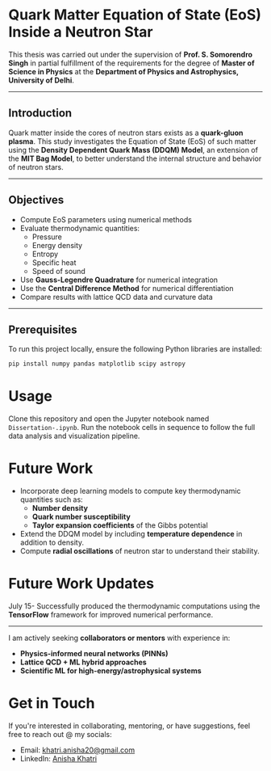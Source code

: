 # **Quark Matter Equation of State (EoS) Inside a Neutron Star**

This thesis was carried out under the supervision of **Prof. S. Somorendro Singh** in partial fulfillment of the requirements for the degree of **Master of Science in Physics** at the **Department of Physics and Astrophysics, University of Delhi**.

---

## **Introduction**

Quark matter inside the cores of neutron stars exists as a **quark-gluon plasma**. This study investigates the Equation of State (EoS) of such matter using the **Density Dependent Quark Mass (DDQM) Model**, an extension of the **MIT Bag Model**, to better understand the internal structure and behavior of neutron stars.

---

## **Objectives**

- Compute EoS parameters using numerical methods  
- Evaluate thermodynamic quantities:  
  - Pressure  
  - Energy density  
  - Entropy  
  - Specific heat  
  - Speed of sound  
- Use **Gauss-Legendre Quadrature** for numerical integration  
- Use the **Central Difference Method** for numerical differentiation  
- Compare results with lattice QCD data and curvature data  

---

## **Prerequisites**

To run this project locally, ensure the following Python libraries are installed:

```bash
pip install numpy pandas matplotlib scipy astropy
```

# Usage
Clone this repository and open the Jupyter notebook named `Dissertation-.ipynb`. Run the notebook cells in sequence to follow the full data analysis and visualization pipeline.

# Future Work
- Incorporate deep learning models to compute key thermodynamic quantities such as:
  - **Number density**
  - **Quark number susceptibility**
  - **Taylor expansion coefficients** of the Gibbs potential
- Extend the DDQM model by including **temperature dependence** in addition to density.
- Compute **radial oscillations** of neutron star to understand their stability.

  
# Future Work Updates
July 15- Successfully produced the thermodynamic computations using the **TensorFlow** framework for improved numerical performance.

--- 

I am actively seeking **collaborators or mentors** with experience in:

- **Physics-informed neural networks (PINNs)**
- **Lattice QCD + ML hybrid approaches**
- **Scientific ML for high-energy/astrophysical systems**

# Get in Touch

If you're interested in collaborating, mentoring, or have suggestions, feel free to reach out @ my socials:

- Email: [khatri.anisha20@gmail.com](mailto:khatri.anisha20@gmail.com)  
- LinkedIn: [Anisha Khatri](https://linkedin.com/AnishaKhatri)